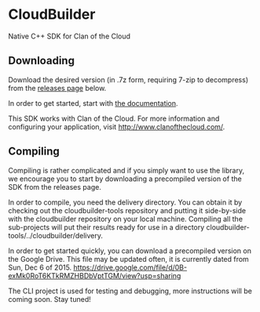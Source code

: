 # CloudBuilder
Native C++ SDK for Clan of the Cloud

## Downloading

Download the desired version (in .7z form, requiring 7-zip to decompress) from the [releases page](https://github.com/clanofthecloud/cloudbuilder/releases) below.

In order to get started, start with [the documentation](http://clanofthecloud.github.io/cloudbuilder/).

This SDK works with Clan of the Cloud. For more information and configuring your application, visit http://www.clanofthecloud.com/.

## Compiling

Compiling is rather complicated and if you simply want to use the library, we encourage you to start by downloading a precompiled version of the SDK from the releases page.

In order to compile, you need the delivery directory. You can obtain it by checking out the cloudbuilder-tools repository and putting it side-by-side with the cloudbuilder repository on your local machine. Compiling all the sub-projects will put their results ready for use in a directory cloudbuilder-tools/../cloudbuilder/delivery.

In order to get started quickly, you can download a precompiled version on the Google Drive. This file may be updated often, it is currently dated from Sun, Dec 6 of 2015.
https://drive.google.com/file/d/0B-exMk0RoT6KTkRMZHBDbVptTGM/view?usp=sharing

The CLI project is used for testing and debugging, more instructions will be coming soon. Stay tuned!
